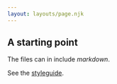 ```yaml
---
layout: layouts/page.njk
---
```


## A starting point

The files can in include _markdown_.

See the [styleguide](/styleguide).

